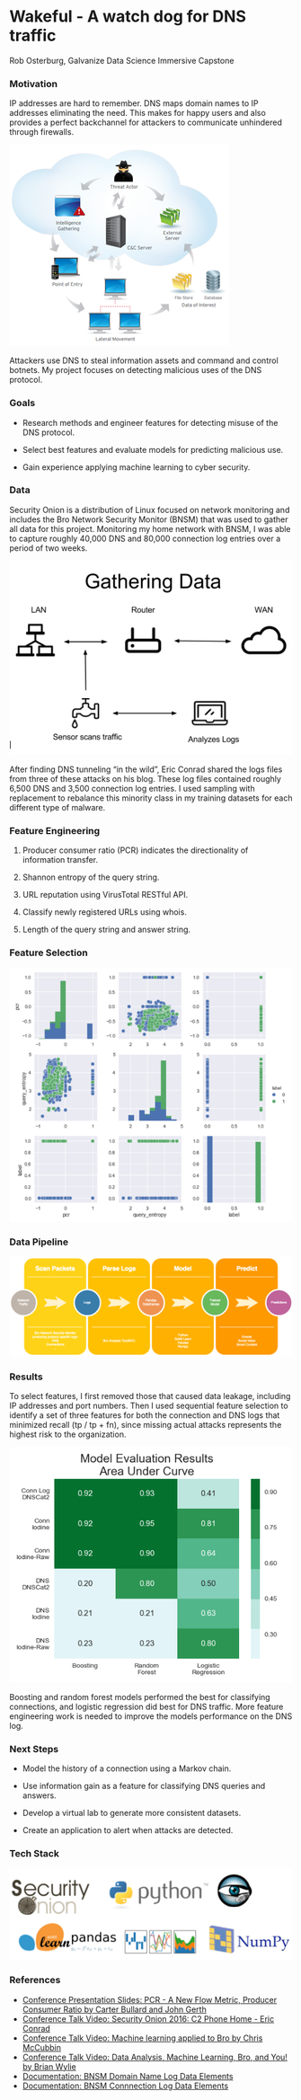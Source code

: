 # Wakeful - A watch dog for DNS traffic

Rob Osterburg, Galvanize Data Science Immersive Capstone


### Motivation
IP addresses are hard to remember.  DNS maps domain names to IP addresses eliminating the need.  This makes for happy users and also provides a perfect backchannel for attackers to communicate unhindered through firewalls.


![DNS caching](./images/attack_conceptual.png)

Attackers use DNS to steal information assets and command and control botnets.  My project focuses on detecting malicious uses of the DNS protocol.


### Goals

* Research methods and engineer features for detecting misuse of the DNS protocol.

* Select best features and evaluate models for predicting malicious use.

* Gain experience applying machine learning to cyber security.


### Data
Security Onion is a distribution of Linux focused on network monitoring and includes the Bro Network Security Monitor (BNSM) that was used to gather all data for this project.  Monitoring my home network with BNSM, I was able to capture roughly 40,000 DNS and 80,000 connection log entries over a period of two weeks.

![DNS data capture using a network sensor](./images/gathering_dns_data.png)

After finding DNS tunneling “in the wild”, Eric Conrad shared the logs files from three of these attacks on his blog.  These log files contained roughly 6,500 DNS and 3,500 connection log entries.  I used sampling with replacement to rebalance this minority class in my training datasets for each different type of malware.


### Feature Engineering
1. Producer consumer ratio (PCR) indicates the directionality of information transfer.

1. Shannon entropy of the query string.

1. URL reputation using VirusTotal RESTful API.

1. Classify newly registered URLs using whois.

1. Length of the query string and answer string.


### Feature Selection

![Pair plot](./images/pair_plot.png)


### Data Pipeline

![Data processing pipeline](./images/DataFlow.png)

### Results
To select features, I first removed those that caused data leakage, including IP addresses and port numbers.  Then I used sequential feature selection to identify a set of three features for both the connection and DNS logs that minimized recall (tp / tp + fn), since missing actual attacks represents the highest risk to the organization.

![Model comparison by malware type](./images/Model_Results.png)

Boosting and random forest models performed the best for classifying connections, and logistic regression did best for DNS traffic.  More feature engineering work is needed to improve the models performance on the DNS log.

### Next Steps
* Model the history of a connection using a Markov chain.

* Use information gain as a feature for classifying DNS queries and answers.

* Develop a virtual lab to generate more consistent datasets.

* Create an application to alert when attacks are detected.


### Tech Stack

![Technologies used in my project.](./images/Tech_Stack.png)

### References
* [Conference Presentation Slides: PCR - A New Flow Metric, Producer Consumer Ratio by Carter Bullard and John Gerth ](https://resources.sei.cmu.edu/asset_files/Presentation/2014_017_001_90063.pdf)
* [Conference Talk Video: Security Onion 2016: C2 Phone Home - Eric Conrad](https://youtu.be/ViR405l-ggg)
* [Conference Talk Video: Machine learning applied to Bro by Chris McCubbin](https://youtu.be/ZV5Ckf9wLrc)
* [Conference Talk Video: Data Analysis, Machine Learning, Bro, and You! by Brian Wylie](https://youtu.be/pG5lU9CLnIU)
* [Documentation: BNSM Domain Name Log Data Elements](https://www.bro.org/sphinx/scripts/base/protocols/dns/main.bro.html#type-DNS::Info)
* [Documentation: BNSM Connnection Log Data Elements](https://www.bro.org/sphinx/scripts/base/protocols/conn/main.bro.html#type-Conn::Info)
